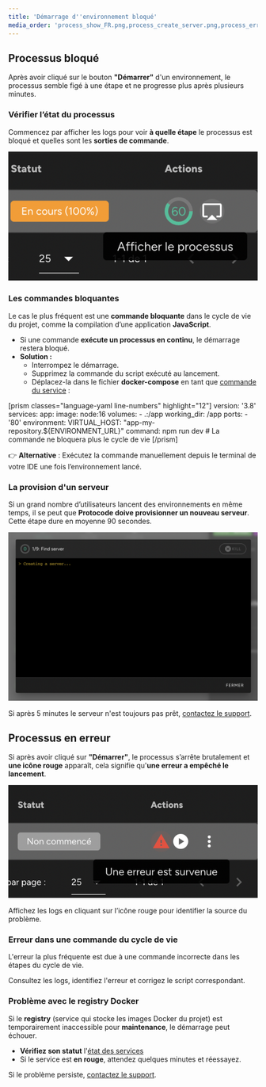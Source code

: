 ```yaml
---
title: 'Démarrage d''environnement bloqué'
media_order: 'process_show_FR.png,process_create_server.png,process_error_FR.png'
---
```


## Processus bloqué

Après avoir cliqué sur le bouton **"Démarrer"** d'un environnement, le processus semble figé à une étape et ne progresse plus après plusieurs minutes.


### Vérifier l’état du processus 

Commencez par afficher les logs pour voir **à quelle étape** le processus est bloqué et quelles sont les **sorties de commande**.

![process_show_FR](process_show_FR.png?style=max-width:25rem;)

### Les commandes bloquantes

Le cas le plus fréquent est une **commande bloquante** dans le cycle de vie du projet, comme la compilation d’une application **JavaScript**. 

- Si une commande **exécute un processus en continu**, le démarrage restera bloqué.  
- **Solution :**  
  - Interrompez le démarrage.  
  - Supprimez la commande du script exécuté au lancement.  
  - Déplacez-la dans le fichier **docker-compose** en tant que [commande du service](https://docs.docker.com/reference/compose-file/services/#command) :

[prism classes="language-yaml line-numbers" highlight="12"]
version: '3.8'
services:
  app:
    image: node:16
    volumes:
      - .:/app
    working_dir: /app
    ports:
      - '80'
    environment:
      VIRTUAL_HOST: "app-my-repository.${ENVIRONMENT_URL}"
    command: npm run dev # La commande ne bloquera plus le cycle de vie
[/prism]

👉 **Alternative** : Exécutez la commande manuellement depuis le terminal de votre IDE une fois l’environnement lancé.

### La provision d'un serveur

Si un grand nombre d’utilisateurs lancent des environnements en même temps, il se peut que **Protocode doive provisionner un nouveau serveur**.
Cette étape dure en moyenne 90 secondes.

![process_create_server](process_create_server.png?style=max-width:35rem;)

Si après 5 minutes le serveur n'est toujours pas prêt, [contactez le support](ressources-support/contact-support).

## Processus en erreur

Si après avoir cliqué sur **"Démarrer"**, le processus s’arrête brutalement et **une icône rouge** apparaît, cela signifie qu'**une erreur a empêché le lancement**.

![process_error_FR](process_error_FR.png?style=max-width:25rem;)

Affichez les logs en cliquant sur l’icône rouge pour identifier la source du problème.

### Erreur dans une commande du cycle de vie

L'erreur la plus fréquente est due à une commande incorrecte dans les étapes du cycle de vie.

Consultez les logs, identifiez l'erreur et corrigez le script correspondant.

### Problème avec le registry Docker

Si le **registry** (service qui stocke les images Docker du projet) est temporairement inaccessible pour **maintenance**, le démarrage peut échouer.

* **Vérifiez son statut** l'[état des services](https://status.protocode.tech/)
* Si le service est **en rouge**, attendez quelques minutes et réessayez.

Si le problème persiste, [contactez le support](/ressources-support/contact-support).
